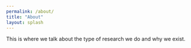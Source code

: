 ```yaml
---
permalink: /about/
title: "About"
layout: splash
---
```


This is where we talk about the type of research we do and why we exist. 